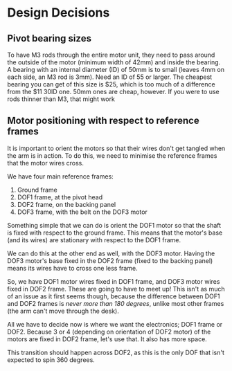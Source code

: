 # Design Decisions

## Pivot bearing sizes

To have M3 rods through the entire motor unit, they need to pass around the outside of the motor (minimum width of 42mm) and inside the bearing. A bearing with an internal diameter (ID) of 50mm is to small (leaves 4mm on each side, an M3 rod is 3mm). Need an ID of 55 or larger. The cheapest bearing you can get of this size is \$25, which is too much of a difference from the \$11 30ID one.
50mm ones are cheap, however. If you were to use rods thinner than M3, that might work

## Motor positioning with respect to reference frames

It is important to orient the motors so that their wires don't get tangled when the arm is in action. To do this, we need to minimise the reference frames that the motor wires cross.

We have four main reference frames:

1. Ground frame
2. DOF1 frame, at the pivot head
3. DOF2 frame, on the backing panel
4. DOF3 frame, with the belt on the DOF3 motor

Something simple that we can do is orient the DOF1 motor so that the shaft is fixed with respect to the ground frame. This means that the motor's base (and its wires) are stationary with respect to the DOF1 frame.

We can do this at the other end as well, with the DOF3 motor. Having the DOF3 motor's base fixed in the DOF2 frame (fixed to the backing panel) means its wires have to cross one less frame.

So, we have DOF1 motor wires fixed in DOF1 frame, and DOF3 motor wires fixed in DOF2 frame. These are going to have to meet up! This isn't as much of an issue as it first seems though, because the difference between DOF1 and DOF2 frames is *never more than 180 degrees*, unlike most other frames (the arm can't move through the desk).

All we have to decide now is where we want the electronics; DOF1 frame or DOF2. Because 3 or 4 (depending on orientation of DOF2 motor) of the motors are fixed in DOF2 frame, let's use that. It also has more space.



This transition should happen across DOF2, as this is the only DOF that isn't expected to spin 360 degrees.
